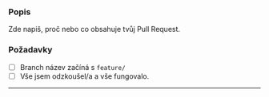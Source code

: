 ### Popis
Zde napiš, proč nebo co obsahuje tvůj Pull Request.

### Požadavky
- [ ] Branch název začíná s `feature/`
- [ ] Vše jsem odzkoušel/a a vše fungovalo.

------------------------
